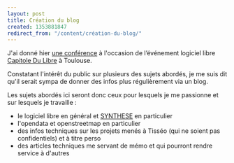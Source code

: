 ```yaml
---
layout: post
title: Création du blog
created: 1353881847
redirect_from: "/content/création-du-blog/"
---
```

J'ai donné hier <a href="/content/conference-tisseo-capitole-du-libre-2012">une conférence</a> à l'occasion de l’événement logiciel libre <a href="http://www.capitoledulibre.org" target="_blank">Capitole Du Libre</a> à Toulouse.

Constatant l'intérêt du public sur plusieurs des sujets abordés, je me suis dit qu'il serait sympa de donner des infos plus régulièrement via un blog.

Les sujets abordés ici seront donc ceux pour lesquels je me passionne et sur lesquels je travaille :

<ul>
<li>le logiciel libre en général et <a href="/content/pr%C3%A9sentation-de-synthese">SYNTHESE</a> en particulier</li>
<li>l'opendata et openstreetmap en particulier</li>
<li>des infos techniques sur les projets menés à Tisséo (qui ne soient pas confidentiels) et à titre perso</li>
<li>des articles techniques me servant de mémo et qui pourront rendre service à d'autres</li>
</ul>
